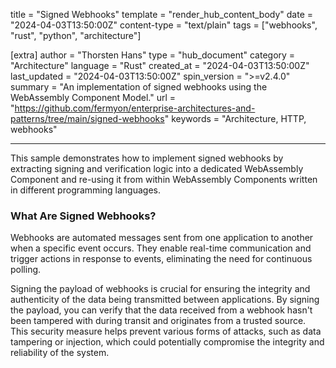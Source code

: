 title = "Signed Webhooks"
template = "render_hub_content_body"
date = "2024-04-03T13:50:00Z"
content-type = "text/plain"
tags = ["webhooks", "rust", "python", "architecture"]

[extra]
author = "Thorsten Hans"
type = "hub_document"
category = "Architecture"
language = "Rust"
created_at = "2024-04-03T13:50:00Z"
last_updated = "2024-04-03T13:50:00Z"
spin_version = ">=v2.4.0"
summary = "An implementation of signed webhooks using the WebAssembly Component Model."
url = "https://github.com/fermyon/enterprise-architectures-and-patterns/tree/main/signed-webhooks"
keywords = "Architecture, HTTP, webhooks"

---

This sample demonstrates how to implement signed webhooks by extracting signing and verification logic into a dedicated WebAssembly Component and re-using it from within WebAssembly Components written in different programming languages.

### What Are Signed Webhooks?

Webhooks are automated messages sent from one application to another when a specific event occurs. They enable real-time communication and trigger actions in response to events, eliminating the need for continuous polling.

Signing the payload of webhooks is crucial for ensuring the integrity and authenticity of the data being transmitted between applications. By signing the payload, you can verify that the data received from a webhook hasn't been tampered with during transit and originates from a trusted source. This security measure helps prevent various forms of attacks, such as data tampering or injection, which could potentially compromise the integrity and reliability of the system. 